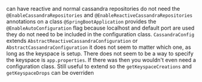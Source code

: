 can have reactive and normal cassandra repositories
do not need the `@EnableCassandraRepositories` and `@EnableReactiveCassandraRepositories` annotations on a class
`@SpringBootApplication` provides the `@EnableAutoConfiguration` flag
because localhost and default port are used they do not need to be included in the configuration class.
`CassandraConfig` extends `AbstractReactiveCassandraConfiguration` or `AbstractCassandraConfiguration` it does not seem to matter which one, as long as the keyspace is setup. 
There does not seem to be a way to specify the keyspace is `app.properties`. If there was then you wouldn't even need a configuration class. Still useful to extend so the `getKeyspaceCreations` and `getKeyspaceDrops` can be overriden